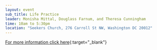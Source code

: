 ```yaml
---
layout: event
sub_title: Life Practice
leader: Monisha Mittal, Douglass Farnum, and Theresa Cunningham
time: 10am to 5:30pm
location: "Seekers Church, 276 Carroll St NW, Washington DC 20012"
---
```


[For more information click here](https://InterPlay.org/index.cfm/go/events:event/happening_id/2890){:target="_blank"}

